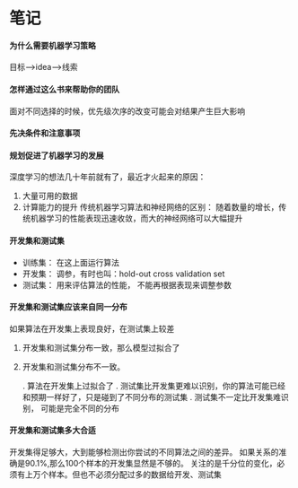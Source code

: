# 笔记
#### 为什么需要机器学习策略
目标-->idea-->线索

#### 怎样通过这么书来帮助你的团队
面对不同选择的时候，优先级次序的改变可能会对结果产生巨大影响

####  先决条件和注意事项

#### 规划促进了机器学习的发展
深度学习的想法几十年前就有了，最近才火起来的原因： 
1. 大量可用的数据
2. 计算能力的提升
传统机器学习算法和神经网络的区别：
随着数量的增长，传统机器学习的性能表现迅速收敛，而大的神经网络可以大幅提升

#### 开发集和测试集
- 训练集： 在这上面运行算法
- 开发集： 调参，有时也叫：hold-out cross validation set
- 测试集： 用来评估算法的性能， 不能再根据表现来调整参数

#### 开发集和测试集应该来自同一分布
如果算法在开发集上表现良好，在测试集上较差
1. 开发集和测试集分布一致，那么模型过拟合了
2. 开发集和测试集分布不一致。 
    
    . 算法在开发集上过拟合了
    . 测试集比开发集更难以识别，你的算法可能已经和预期一样好了，只是碰到了不同分布的测试集
    . 测试集不一定比开发集难识别， 可能是完全不同的分布
#### 开发集和测试集多大合适
开发集得足够大，大到能够检测出你尝试的不同算法之间的差异。 如果关系的准确是90.1%,那么100个样本的开发集显然是不够的。 关注的是千分位的变化，必须有上万个样本。但也不必须分配过多的数据给开发、测试集

